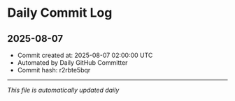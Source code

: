 # Daily Commit Log

## 2025-08-07

- Commit created at: 2025-08-07 02:00:00 UTC
- Automated by Daily GitHub Committer
- Commit hash: r2rbte5bqr

---
*This file is automatically updated daily*